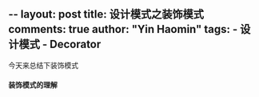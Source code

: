--
layout: post
title: 设计模式之装饰模式
comments: true
author: "Yin Haomin"
tags:
    - 设计模式
    - Decorator
---

今天来总结下装饰模式<br>

#### 装饰模式的理解

